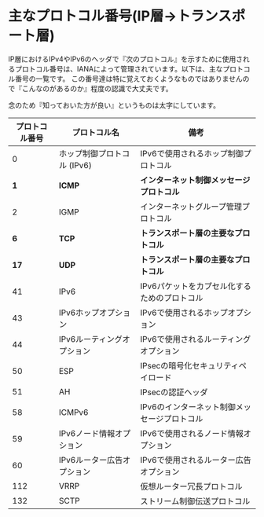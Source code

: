 # 主なプロトコル番号(IP層→トランスポート層)

IP層におけるIPv4やIPv6のヘッダで『次のプロトコル』を示すために使用されるプロトコル番号は、IANAによって管理されています。以下は、主なプロトコル番号の一覧です。
この番号達は特に覚えておくようなものではありませんので『こんなのがあるのか』程度の認識で大丈夫です。

念のため『知っておいた方が良い』というものは太字にしています。

| プロトコル番号 | プロトコル名               | 備考                                       |
|--------------|---------------------------|--------------------------------------------|
| 0            | ホップ制御プロトコル (IPv6) | IPv6で使用されるホップ制御プロトコル         |
| **1**        | **ICMP**                  | **インターネット制御メッセージプロトコル**     |
| 2            | IGMP                      | インターネットグループ管理プロトコル           |
| **6**        | **TCP**                   | **トランスポート層の主要なプロトコル**         |
| **17**       | **UDP**                   | **トランスポート層の主要なプロトコル**         |
| 41           | IPv6                      | IPv6パケットをカプセル化するためのプロトコル |
| 43           | IPv6ホップオプション      | IPv6で使用されるホップオプション               |
| 44           | IPv6ルーティングオプション  | IPv6で使用されるルーティングオプション         |
| 50           | ESP                       | IPsecの暗号化セキュリティペイロード          |
| 51           | AH                        | IPsecの認証ヘッダ                          |
| 58           | ICMPv6                    | IPv6のインターネット制御メッセージプロトコル   |
| 59           | IPv6ノード情報オプション    | IPv6で使用されるノード情報オプション         |
| 60           | IPv6ルーター広告オプション  | IPv6で使用されるルーター広告オプション       |
| 112          | VRRP                      | 仮想ルーター冗長プロトコル                   |
| 132          | SCTP                      | ストリーム制御伝送プロトコル                 |
